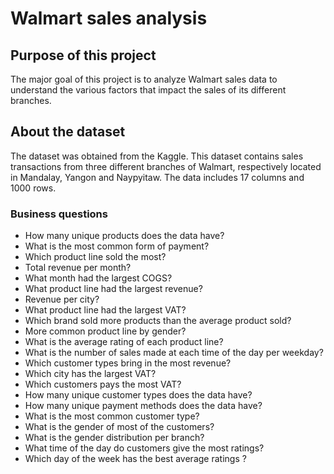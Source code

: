 # Walmart sales analysis 

## Purpose of this project
The major goal of this project is to analyze Walmart sales data to understand the various factors that impact the sales of its different branches.

## About the dataset
The dataset was obtained from the Kaggle. This dataset contains sales transactions from three different branches of Walmart, respectively located in Mandalay, Yangon and Naypyitaw. The data includes 17 columns and 1000 rows.

### Business questions
+ How many unique products does the data have?
+ What is the most common form of payment?
+ Which product line sold the most?
+ Total revenue per month?
+ What month had the largest COGS?
+ What product line had the largest revenue?
+ Revenue per city?
+ What product line had the largest VAT?
+ Which brand sold more products than the average product sold?
+ More common product line by gender?
+ What is the average rating of each product line?
+ What is the number of sales made at each time of the day per weekday?
+ Which customer types bring in the most revenue?
+ Which city has the largest VAT?
+ Which customers pays the most VAT?
+ How many unique customer types does the data have?
+ How many unique payment methods does the data have?
+ What is the most common customer type?
+ What is the gender of most of the customers?
+ What is the gender distribution per branch?
+ What time of the day do customers give the most ratings?
+ Which day of the week has the best average ratings ?

